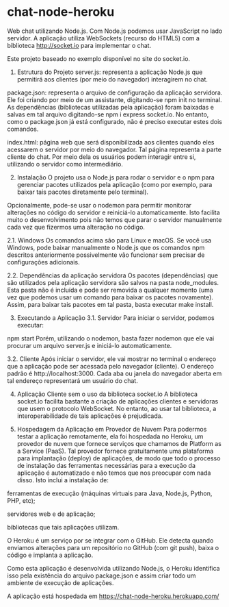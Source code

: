 # chat-node-heroku


Web chat utilizando Node.js. Com Node.js podemos usar JavaScript no lado servidor. A aplicação utiliza WebSockets (recurso do HTML5) com a biblioteca http://socket.io para implementar o chat.

Este projeto baseado no exemplo disponível no site do socket.io.

1. Estrutura do Projeto
server.js: representa a aplicação Node.js que permitirá aos clientes (por meio do navegador) interagirem no chat.

package.json: representa o arquivo de configuração da aplicação servidora. Ele foi criando por meio de um assistante, digitando-se npm init no terminal. As dependências (bibliotecas utilizadas pela aplicação) foram baixadas e salvas em tal arquivo digitando-se npm i express socket.io. No entanto, como o package.json já está configurado, não é preciso executar estes dois comandos.

index.html: página web que será disponibilizada aos clientes quando eles acessarem o servidor por meio do navegador. Tal página representa a parte cliente do chat. Por meio dela os usuários podem interagir entre si, utilizando o servidor como intermediário.

2. Instalação
O projeto usa o Node.js para rodar o servidor e o npm para gerenciar pacotes utilizados pela aplicação (como por exemplo, para baixar tais pacotes diretamente pelo terminal).

Opcionalmente, pode-se usar o nodemon para permitir monitorar alterações no código do servidor e reiniciá-lo automaticamente. Isto facilita muito o desenvolvimento pois não temos que parar o servidor manualmente cada vez que fizermos uma alteração no código.

2.1. Windows
Os comandos acima são para Linux e macOS. Se você usa Windows, pode baixar manualmente o Node.js que os comandos npm descritos anteriormente possivelmente vão funcionar sem precisar de configurações adicionais.

2.2. Dependências da aplicação servidora
Os pacotes (dependências) que são utilizados pela aplicação servidora são salvos na pasta node_modules. Esta pasta não é incluída e pode ser removida a qualquer momento (uma vez que podemos usar um comando para baixar os pacotes novamente). Assim, para baixar tais pacotes em tal pasta, basta executar make install.

3. Executando a Aplicação
3.1. Servidor
Para iniciar o servidor, podemos executar:

npm start
Porém, utilizando o nodemon, basta fazer nodemon que ele vai procurar um arquivo server.js e iniciá-lo automaticamente.

3.2. Cliente
Após iniciar o servidor, ele vai mostrar no terminal o endereço que a aplicação pode ser acessada pelo navegador (cliente). O endereço padrão é http://localhost:3000. Cada aba ou janela do navegador aberta em tal endereço representará um usuário do chat.

4. Aplicação Cliente sem o uso da biblioteca socket.io
A biblioteca socket.io facilita bastante a criação de aplicações clientes e servidoras que usem o protocolo WebSocket. No entanto, ao usar tal biblioteca, a interoperabilidade de tais aplicações é prejudicada. 

5. Hospedagem da Aplicação em Provedor de Nuvem
Para podermos testar a aplicação remotamente, ela foi hospedada no Heroku, um provedor de nuvem que fornece serviços que chamamos de Platform as a Service (PaaS). Tal provedor fornece gratuitamente uma plataforma para implantação (deploy) de aplicações, de modo que todo o processo de instalação das ferramentas necessárias para a execução da aplicação é automatizado e não temos que nos preocupar com nada disso. Isto inclui a instalação de:

ferramentas de execução (máquinas virtuais para Java, Node.js, Python, PHP, etc);

servidores web e de aplicação;

bibliotecas que tais aplicações utilizam.

O Heroku é um serviço por se integrar com o GitHub. Ele detecta quando enviamos alterações para um repositório no GitHub (com git push), baixa o código e implanta a aplicação. 

Como esta aplicação é desenvolvida utilizando Node.js, o Heroku identifica isso pela existência do arquivo package.json e assim criar todo um ambiente de execução de aplicações.

A aplicação está hospedada em https://chat-node-heroku.herokuapp.com/

